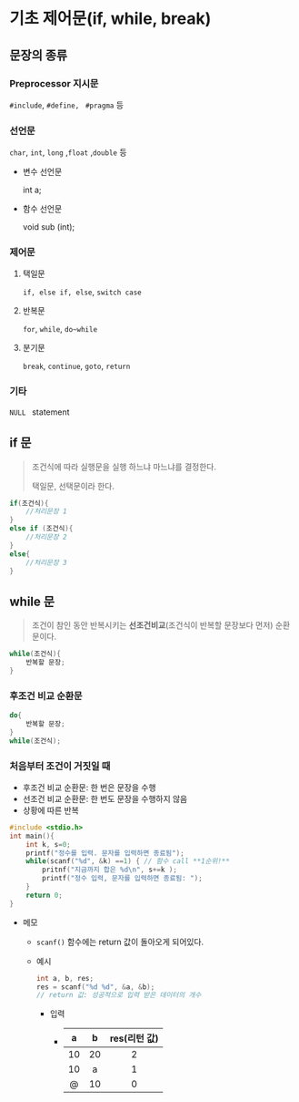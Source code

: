 # 기초 제어문(if, while, break)

## 문장의 종류

### Preprocessor 지시문

`#include`, `#define, ` `#pragma` 등 

### 선언문

`char`, `int`, `long` ,`float` ,`double` 등

- 변수 선언문

  int a;

- 함수 선언문

  void sub (int);

### 제어문

1. 택일문

   `if, else if, else`, `switch case`

2. 반복문

   `for`, `while`, `do~while`

3. 분기문

   `break`, `continue`, `goto`, `return`

### 기타

`NULL ` statement



## if 문

> 조건식에 따라 실행문을 실행 하느냐 마느냐를 결정한다.
>
> 택일문, 선택문이라 한다.

```c
if(조건식){
    //처리문장 1
}
else if (조건식){
    //처리문장 2
}
else{
    //처리문장 3
}
```



## while 문

> 조건이 참인 동안 반복시키는 **선조건비교**(조건식이 반복할 문장보다 먼저) 순환문이다.

```c
while(조건식){
    반복할 문장;
}
```



### 후조건 비교 순환문

```c
do{
    반복할 문장;
}
while(조건식);
```



### 처음부터 조건이 거짓일 때

- 후조건 비교 순환문: 한 번은 문장을 수행
- 선조건 비교 순환문: 한 번도 문장을 수행하지 않음
- 상황에 따른 반복



```c
#include <stdio.h>
int main(){
    int k, s=0;
    printf("정수를 입력. 문자를 입력하면 종료됨");
    while(scanf("%d", &k) ==1) { // 함수 call **1순위!**
        pritnf("지금까지 합은 %d\n", s+=k );
        printf("정수 입력, 문자를 입력하면 종료됨: ");
    }
    return 0;
}
```

- 메모 

  - `scanf()` 함수에는 return 값이 돌아오게 되어있다.

  - 예시

    ```c
    int a, b, res;
    res = scanf("%d %d", &a, &b);
    // return 값: 성공적으로 입력 받은 데이터의 개수 
    ```

    - 입력

      - |  a   |  b   | res(리턴 값) |
        | :--: | :--: | :----------: |
        |  10  |  20  |      2       |
        |  10  |  a   |      1       |
        |  @   |  10  |      0       |